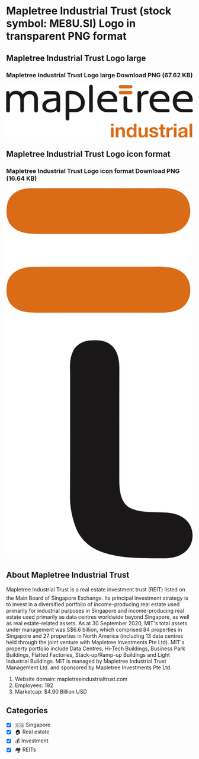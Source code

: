 # Mapletree Industrial Trust (stock symbol: ME8U.SI) Logo in transparent PNG format

## Mapletree Industrial Trust Logo large

### Mapletree Industrial Trust Logo large Download PNG (67.62 KB)

![Mapletree Industrial Trust Logo large Download PNG (67.62 KB)](/img/orig/ME8U.SI_BIG-57144bd9.png)

## Mapletree Industrial Trust Logo icon format

### Mapletree Industrial Trust Logo icon format Download PNG (16.64 KB)

![Mapletree Industrial Trust Logo icon format Download PNG (16.64 KB)](/img/orig/ME8U.SI-85b4f1bf.png)

## About Mapletree Industrial Trust

Mapletree Industrial Trust is a real estate investment trust (REIT) listed on the Main Board of Singapore Exchange. Its principal investment strategy is to invest in a diversified portfolio of income-producing real estate used primarily for industrial purposes in Singapore and income-producing real estate used primarily as data centres worldwide beyond Singapore, as well as real estate-related assets. As at 30 September 2020, MIT's total assets under management was S$6.6 billion, which comprised 84 properties in Singapore and 27 properties in North America (including 13 data centres held through the joint venture with Mapletree Investments Pte Ltd). MIT's property portfolio include Data Centres, Hi-Tech Buildings, Business Park Buildings, Flatted Factories, Stack-up/Ramp-up Buildings and Light Industrial Buildings. MIT is managed by Mapletree Industrial Trust Management Ltd. and sponsored by Mapletree Investments Pte Ltd.

1. Website domain: mapletreeindustrialtrust.com
2. Employees: 192
3. Marketcap: $4.90 Billion USD


## Categories
- [x] 🇸🇬 Singapore
- [x] 🏠 Real estate
- [x] 💰 Investment
- [x] 🏘️ REITs
